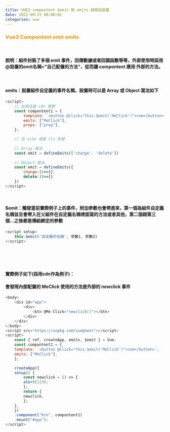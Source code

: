 ```yaml
---
title: VUE3 compontent $emit 和 emits 說明及設置
date: 2022-09-21 08:00:01
categories: vue
---
```


### <font color='e59911'>Vue3 Compontent emit emits</font>

<br>

#### 說明：組件封裝了多個 emit 事件，回傳數據或者回調函數等等，外部使用時採用 @設置的emit名稱="自己配置的方法"，從而讓 compontent 應用 外部的方法。

<br>

#### emits：設置組件自定義的事件名稱，設置時可以是 Array 或 Object 寫法如下
```js
<script>
	// 此寫法是 cdn 使用
	const compontent1 = {
		template: `<button @click="this.$emit('MeClick')">com</button>`,
		emits: ["MeClick"],
		props: ["prop"],
	};

	// 在 vite 或者 cli 則是
	
	// Array 寫法
	const emit = defineEmits(['change', 'delete'])
	
	// Object 寫法
	const emit = defineEmits({
		change:()=>{},
		delete:()=>{}
	})
</script>
```

<br>

#### $emit：觸發當前實際例子上的事件，附加參數也會帶進來，第一個為組件自定義名稱並且會帶入在父組件在自定義名稱裡面寫的方法或者其他，第二個跟第三個...之後都是傳給綁定的參數
```js
<script setup>
	this.$emit('自定義的名稱', 參數1, 參數2)
</script>
```

<br>
<br>
<br>

#### 實際例子如下(採用cdn作為例子)：
#### 會發現內部配置的 MeClick 使用的方法是外部的 newclick 事件
```js
<body>
	<div id="app">
		<div>
			<btn @Me-Click="newclick()"></btn>
		</div>
	</div>
</body>
<script src="https://unpkg.com/vue@next"></script>
<script>
	const { ref, createApp, emits, $emit } = Vue;
	const compontent1 = {
	template: `<button @click="this.$emit('MeClick')">com</button>`,
	emits: ["MeClick"],
	};

	createApp({
	setup() {
		const newclick = () => {
		alert(123);
		};
		return {
		newclick,
		};
	},
	})
	.component("btn", compontent1)
	.mount("#app");
</script>
```

